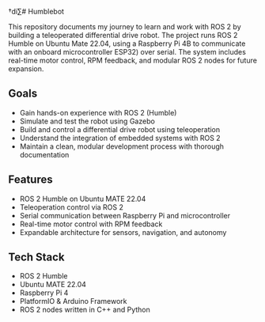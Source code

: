 †di∑# Humblebot

This repository documents my journey to learn and work with ROS 2 by building a teleoperated differential drive robot. The project runs ROS 2 Humble on Ubuntu Mate 22.04, using a Raspberry Pi 4B to communicate with an onboard microcontroller ESP32) over serial. The system includes real-time motor control, RPM feedback, and modular ROS 2 nodes for future expansion.

## Goals

- Gain hands-on experience with ROS 2 (Humble)
- Simulate and test the robot using Gazebo
- Build and control a differential drive robot using teleoperation
- Understand the integration of embedded systems with ROS 2
- Maintain a clean, modular development process with thorough documentation

## Features

- ROS 2 Humble on Ubuntu MATE 22.04
- Teleoperation control via ROS 2
- Serial communication between Raspberry Pi and microcontroller
- Real-time motor control with RPM feedback
- Expandable architecture for sensors, navigation, and autonomy

## Tech Stack

- ROS 2 Humble
- Ubuntu MATE 22.04
- Raspberry Pi 4
- PlatformIO & Arduino Framework
- ROS 2 nodes written in C++ and Python
